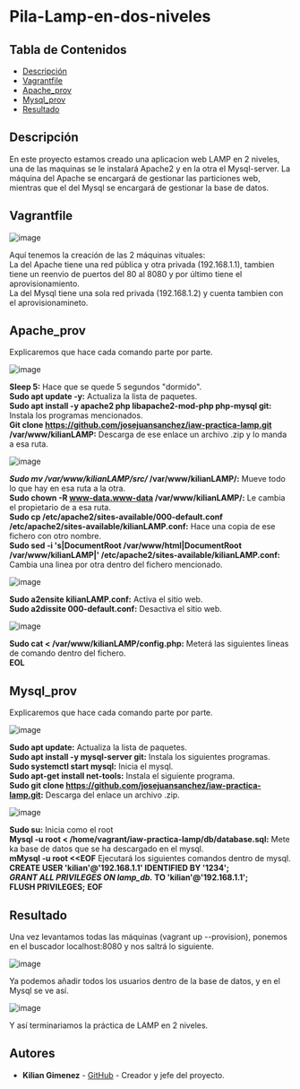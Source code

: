 # Pila-Lamp-en-dos-niveles

## Tabla de Contenidos
- [Descripción](#descripción)
- [Vagrantfile](#vagrantfile)
- [Apache_prov](#apache_prov)
- [Mysql_prov](#mysql_prov)
- [Resultado](#resultado)

## Descripción
En este proyecto estamos creado una aplicacion web LAMP en 2 niveles, una de las maquinas se le instalará Apache2 y en la otra el Mysql-server.
La máquina del Apache se encargará de gestionar las particiones web, mientras que el del Mysql se encargará de gestionar la base de datos.

## Vagrantfile
![image](https://github.com/user-attachments/assets/083ae84c-4b71-4c12-ad26-88f59cbf59de)

Aquí tenemos la creación de las 2 máquinas vituales:  
La del Apache tiene una red pública y otra privada (192.168.1.1), tambien tiene un reenvio de puertos del 80 al 8080 y por último tiene el aprovisionamiento.  
La del Mysql tiene una sola red privada (192.168.1.2) y cuenta tambien con el aprovisionamineto.  

## Apache_prov
Explicaremos que hace cada comando parte por parte.

![image](https://github.com/user-attachments/assets/d7f927dd-7d65-4488-9c65-1b815252aa00)

**Sleep 5:** Hace que se quede 5 segundos "dormido".  
**Sudo apt update -y:** Actualiza la lista de paquetes.  
**Sudo apt install -y apache2 php libapache2-mod-php php-mysql git:** Instala los programas mencionados.  
**Git clone https://github.com/josejuansanchez/iaw-practica-lamp.git /var/www/kilianLAMP:** Descarga de ese enlace un archivo .zip y lo manda a esa ruta.  

![image](https://github.com/user-attachments/assets/da9749f7-0789-4725-a61f-907684947d32)

***Sudo mv /var/www/kilianLAMP/src/* /var/www/kilianLAMP/:** Mueve todo lo que hay en esa ruta a la otra.  
**Sudo chown -R www-data.www-data /var/www/kilianLAMP/:** Le cambia el propietario de a esa ruta.  
**Sudo cp /etc/apache2/sites-available/000-default.conf /etc/apache2/sites-available/kilianLAMP.conf:** Hace una copia de ese fichero con otro nombre.  
**Sudo sed -i 's|DocumentRoot /var/www/html|DocumentRoot /var/www/kilianLAMP|' /etc/apache2/sites-available/kilianLAMP.conf:** Cambia una linea por otra dentro del fichero mencionado.  

![image](https://github.com/user-attachments/assets/bd58912c-98ef-4e68-bba6-28adf92bbeb2)

**Sudo a2ensite kilianLAMP.conf:** Activa el sitio web.  
**Sudo a2dissite 000-default.conf:** Desactiva el sitio web.  

![image](https://github.com/user-attachments/assets/9716f8a9-a205-4d0a-b785-24c899740780)

**Sudo cat <<EOL > /var/www/kilianLAMP/config.php:** Meterá las siguientes lineas de comando dentro del fichero.  
**<?php  
define('DB_HOST', '192.168.1.2');  
define('DB_NAME', 'lamp_db');  
define('DB_USER', 'kilian');  
define('DB_PASSWORD', '1234');  
\$mysqli = mysqli_connect(DB_HOST, DB_USER, DB_PASSWORD, DB_NAME);  
?>**
**EOL**  
  
## Mysql_prov
Explicaremos que hace cada comando parte por parte.  

![image](https://github.com/user-attachments/assets/dcc55844-ef46-4ee4-8c4d-8691fc8bf9c3)

**Sudo apt update:** Actualiza la lista de paquetes.  
**Sudo apt install -y mysql-server git:** Instala los siguientes programas.  
**Sudo systemctl start mysql:** Inicia el mysql.  
**Sudo apt-get install net-tools:** Instala el siguiente programa.  
**Sudo git clone https://github.com/josejuansanchez/iaw-practica-lamp.git:** Descarga del enlace un archivo .zip.  

![image](https://github.com/user-attachments/assets/87d7ca58-ea86-4fc3-92f2-5c61f0350861)

**Sudo su:** Inicia como el root  
**Mysql -u root < /home/vagrant/iaw-practica-lamp/db/database.sql:** Mete ka base de datos que se ha descargado en el mysql.  
**mMysql -u root <<EOF** Ejecutará los siguientes comandos dentro de mysql.  
**CREATE USER 'kilian'@'192.168.1.1' IDENTIFIED BY '1234';**  
***GRANT ALL PRIVILEGES ON lamp_db.* TO 'kilian'@'192.168.1.1';**  
**FLUSH PRIVILEGES;**
**EOF**  

## Resultado
Una vez levantamos todas las máquinas (vagrant up --provision), ponemos en el buscador localhost:8080 y nos saltrá lo siguiente.

![image](https://github.com/user-attachments/assets/35000ad0-be05-44f7-aa1d-1eb0816ca572)

Ya podemos añadir todos los usuarios dentro de la base de datos, y en el Mysql se ve así.

![image](https://github.com/user-attachments/assets/da40331b-9c45-4d1a-bfed-a0598a076fb0)

Y así terminariamos la práctica de LAMP en 2 niveles.

## Autores
- **Kilian Gimenez** - [GitHub](https://github.com/Kilian-max) - Creador y jefe del proyecto.
